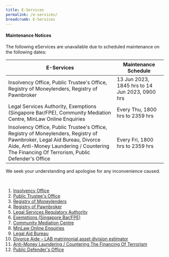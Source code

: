```yaml
---
title: E-Services
permalink: /e-services/
breadcrumb: E-Services
---
```

<!--#### **Urgent Maintenance Notice**
Some of our e-services are unavailable till 13 June 2023, 2359 hrs, due to urgent maintenance works. During this period, waiting times at our Ministry of Law Services Centre and our hotline may also be longer than usual. 
<br><br>The following e-services are still accessible via the links provided: 
<br><br><u>Insolvency Search:</u> 
https://go.gov.sg/insolvencysearch
<br><u>Insolvency Person’s Portal:</u> 
https://go.gov.sg/insolventpersonsportal
<br><u>Creditor’s Portal:</u> 
https://go.gov.sg/creditorsportal
<br><u>Private Trustees in Bankruptcy Portal:</u> 
https://go.gov.sg/ptibportal 
<br><br>We seek your understanding and apologise for any inconvenience caused. 
-->
<!--Notice for Regular Maintenance Schedule-->

#### **Maintenance Notices**
The following eServices are unavailable due to scheduled maintenance on the following dates:

| E-Services | Maintenance Schedule |
| -------- | -------- |
| Insolvency Office, Public Trustee's Office, Registry of Moneylenders, Registry of Pawnbroker    | 13 Jun 2023, 1845 hrs to 14 Jun 2023, 0900 hrs| 
| Legal Services Authority, Exemptions (Singapore Bar/FPE), Community Mediation Centre, MinLaw Online Enquiries  | Every Thu, 1800 hrs to 2359 hrs     | 
| Insolvency Office, Public Trustee's Office, Registry of Moneylenders, Registry of Pawnbroker, Legal Aid Bureau, Divorce Aide,  Anti-Money Laundering / Countering The Financing Of Terrorism, Public Defender's Office    | Every Fri, 1800 hrs to 2359 hrs| 

We seek your understanding and apologise for any inconvenience caused.

<!--below notice is prepared for CIMS Go-Live-->
<!--#### **Maintenance Notices**
Please be informed that the following eServices will be scheduled for  maintenance on the following dates, and access will not be available during this period: 

| E-Services | Maintenance Schedule |
| -------- | -------- |
| Insolvency Office - Corporate Insolvency | 14 Jun, Wed, 1800 hrs to 19 Jun, Mon, 0800 hrs     | 
| Insolvency Office, Public Trustee's Office    | 14 Jun, Wed, 1800 hrs to 15 Jun, Thu, 0800 hrs     | 
| Insolvency Office - Debt Repayment Scheme, Public Trustee's Office    | 15 Jun, Thu, 1800 hrs to 16 Jun, Fri, 0800 hrs     | 
| Insolvency Office, Public Trustee's Office, Registry of Moneylenders, Registry of Pawnbroker    | 16 Jun, Fri, 1800 hrs to 19 Jun, Mon, 0800 hrs     | 
<hr>
-->
<br>

1. [Insolvency Office](https://eservices.mlaw.gov.sg/io/)	
2. [Public Trustee's Office](https://eservices.mlaw.gov.sg/pto/)
3. [Registry of Moneylenders](https://eservices.mlaw.gov.sg/rom/)	
4. [Registry of Pawnbroker](https://eservices.mlaw.gov.sg/rop/)	
5. [Legal Services Regulatory Authority](https://eservices.mlaw.gov.sg/lsra/lsra-home)	
6. [Exemptions (Singapore Bar/FPE)](https://eservices.mlaw.gov.sg/li/ems/application/exemption.aspx) 	
7. [Community Mediation Centre](https://cmc.mlaw.gov.sg/e-services/apply-online/)
8. [MinLaw Online Enquiries](https://go.gov.sg/contactminlaw)
9. [Legal Aid Bureau](https://eservices.mlaw.gov.sg/labesvc/)	
10. [Divorce Aide – LAB matrimonial asset division estimator](https://eservices.mlaw.gov.sg/labesvc/common/loadDivorceAIDEv2.do)
11. [Anti-Money Laundering / Countering The Financing Of Terrorism](https://acd.mlaw.gov.sg)
12. [Public Defender's Office](https://go.gov.sg/applypdo)